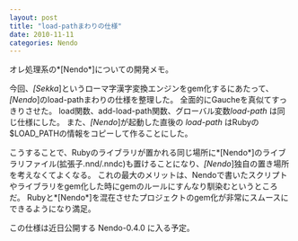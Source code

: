 ```yaml
---
layout: post
title: "load-pathまわりの仕様"
date: 2010-11-11
categories: Nendo
---
```

オレ処理系の*[Nendo*]についての開発メモ。

今回、*[Sekka*]というローマ字漢字変換エンジンをgem化するにあたって、*[Nendo*]のload-pathまわりの仕様を整理した。
全面的にGaucheを真似てすっきりさせた。
load関数、add-load-path関数、グローバル変数*load-path* は同じ仕様にした。
また、*[Nendo*]が起動した直後の *load-path* はRubyの$LOAD_PATHの情報をコピーして作ることにした。

こうすることで、Rubyのライブラリが置かれる同じ場所に*[Nendo*]のライブラリファイル(拡張子.nnd/.nndc)も置けることになり、*[Nendo*]独自の置き場所を考えなくてよくなる。
これの最大のメリットは、Nendoで書いたスクリプトやライブラリをgem化した時にgemのルールにすんなり馴染むというところだ。
Rubyと*[Nendo*]を混在させたプロジェクトのgem化が非常にスムースにできるようになり満足。

この仕様は近日公開する Nendo-0.4.0 に入る予定。
